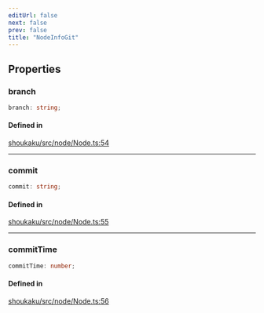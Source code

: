 ```yaml
---
editUrl: false
next: false
prev: false
title: "NodeInfoGit"
---
```


## Properties

<a id="branch" name="branch"></a>

### branch

```ts
branch: string;
```

#### Defined in

[shoukaku/src/node/Node.ts:54](https://github.com/shipgirlproject/shoukaku/blob/9d5588e950f8b8cbe3cdd5386a275943ff6fdba1/src/node/Node.ts#L54)

***

<a id="commit" name="commit"></a>

### commit

```ts
commit: string;
```

#### Defined in

[shoukaku/src/node/Node.ts:55](https://github.com/shipgirlproject/shoukaku/blob/9d5588e950f8b8cbe3cdd5386a275943ff6fdba1/src/node/Node.ts#L55)

***

<a id="committime" name="committime"></a>

### commitTime

```ts
commitTime: number;
```

#### Defined in

[shoukaku/src/node/Node.ts:56](https://github.com/shipgirlproject/shoukaku/blob/9d5588e950f8b8cbe3cdd5386a275943ff6fdba1/src/node/Node.ts#L56)
